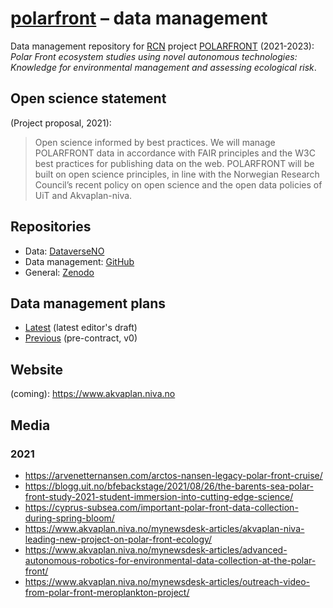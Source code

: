 # [polarfront](https://github.com/akvaplan-niva/polarfront) – data management
Data management repository for [RCN](https://www.forskningsradet.no/en/) project [POLARFRONT]() (2021-2023): _Polar Front ecosystem studies using novel autonomous technologies: Knowledge for environmental management and assessing ecological risk_.

## Open science statement
(Project proposal, 2021):
> Open science informed by best practices.
> We will manage POLARFRONT data in accordance with FAIR principles and the W3C best practices for publishing data on the web.
> POLARFRONT will be built on open science principles, in line with the Norwegian Research Council’s recent policy on open science and the open data policies of UiT and Akvaplan-niva.

## Repositories

* Data: [DataverseNO](https://dataverse.no/dataverse/polarfront)
* Data management: [GitHub](https://github.com/akvaplan-niva/polarfront)
* General: [Zenodo](https://zenodo.org/communities/polarfront/search?page=1&size=20)

## Data management plans
* [Latest](https://elixir-no.ds-wizard.org/projects/873c2b7c-3baf-4c5f-ae24-75b8d7bf4e02/preview) (latest editor's draft)
* [Previous](https://github.com/akvaplan-niva/polarfront/blob/v0/dmp.md) (pre-contract, v0)

## Website
(coming): https://www.akvaplan.niva.no

## Media
### 2021
* https://arvenetternansen.com/arctos-nansen-legacy-polar-front-cruise/
* https://blogg.uit.no/bfebackstage/2021/08/26/the-barents-sea-polar-front-study-2021-student-immersion-into-cutting-edge-science/
* https://cyprus-subsea.com/important-polar-front-data-collection-during-spring-bloom/
* https://www.akvaplan.niva.no/mynewsdesk-articles/akvaplan-niva-leading-new-project-on-polar-front-ecology/
* https://www.akvaplan.niva.no/mynewsdesk-articles/advanced-autonomous-robotics-for-environmental-data-collection-at-the-polar-front/
* https://www.akvaplan.niva.no/mynewsdesk-articles/outreach-video-from-polar-front-meroplankton-project/
